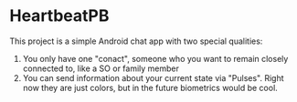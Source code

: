# HeartbeatPB  
This project is a simple Android chat app with two special qualities:
1. You only have one "conact", someone who you want to remain closely connected to, like a SO or family member
2. You can send information about your current state via "Pulses". Right now they are just colors, but in the future biometrics would be cool.
